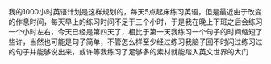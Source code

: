 我的1000小时英语计划是这样规划的，每天5点起床练习英语，但是最近由于改变的作息时间，每天早上的练习时间不足于三个小时，于是我在晚上下班之后会练习一个小时左右，今天已经是第四天了，相比于第一天我练习一个句子的时间缩短了些许，当然也可能是句子简单，不管怎么样至少经过练习我脑子回不时闪过练习过的句子并能够说出来，或许等我练习了足够多的素材就能踏入英文世界的大门